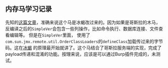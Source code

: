 ## 内存马学习记录

先知的[这篇文章](https://xz.aliyun.com/t/11368)，准确来说这个马是冰蝎改过来的。因为如果是哥斯拉的木马，
反编译之后的`SimpleVer`会包含一些列操作，比如命令执行、数据库连接、文件查看编辑等。 但是在`SimpleVer`里面，
使用了`com.sun.jmx.remote.util.OrderClassLoaders`的`defineClass`加载传过来的字节码。这在[冰蝎](https://xz.aliyun.com/t/2744)
的原理最开始就讲了。这个马结合了哥斯拉服务端的实现，完成了payload传递和混淆的功能。按理来说，应该是可以通过Burp插件完成的，未测试。

